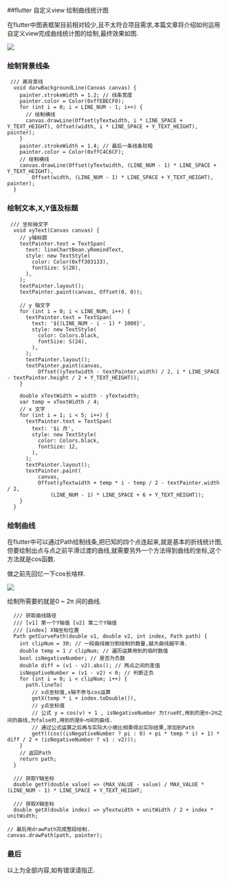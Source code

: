 ##flutter 自定义view 绘制曲线统计图

在flutter中图表框架目前相对较少,且不太符合项目需求,本篇文章将介绍如何运用自定义view完成曲线统计图的绘制,最终效果如图.
    
![](https://user-gold-cdn.xitu.io/2019/9/19/16d483b2ffab8220?w=680&h=626&f=png&s=60220)

### 绘制背景线条
```
 /// 画背景线
  void darwBackgroundLine(Canvas canvas) {
    painter.strokeWidth = 1.2; // 线条宽度
    painter.color = Color(0xffEBECF0);
    for (int i = 0; i < LINE_NUM - 1; i++) {
      // 绘制横线
      canvas.drawLine(Offset(yTextwidth, i * LINE_SPACE + Y_TEXT_HEIGHT), Offset(width, i * LINE_SPACE + Y_TEXT_HEIGHT), painter);
    }
    painter.strokeWidth = 1.4; // 最后一条线条较粗
    painter.color = Color(0xffC4C6CF);
    // 绘制横线
    canvas.drawLine(Offset(yTextwidth, (LINE_NUM - 1) * LINE_SPACE + Y_TEXT_HEIGHT),
        Offset(width, (LINE_NUM - 1) * LINE_SPACE + Y_TEXT_HEIGHT), painter);
  }
```

### 绘制文本,X,Y值及标题
```
 /// 坐标抽文字
  void xyText(Canvas canvas) {
    // y轴标题
    textPainter.text = TextSpan(
      text: lineChartBean.yRemindText,
      style: new TextStyle(
        color: Color(0xff303133),
        fontSize: S(20),
      ),
    );
    textPainter.layout();
    textPainter.paint(canvas, Offset(0, 0));

    // y 轴文字
    for (int i = 0; i < LINE_NUM; i++) {
      textPainter.text = TextSpan(
        text: '${(LINE_NUM - i - 1) * 1000}',
        style: new TextStyle(
          color: Colors.black,
          fontSize: S(24),
        ),
      );
      textPainter.layout();
      textPainter.paint(canvas,
          Offset((yTextwidth - textPainter.width) / 2, i * LINE_SPACE - textPainter.height / 2 + Y_TEXT_HEIGHT));
    }

    double xTextWidth = width - yTextwidth;
    var temp = xTextWidth / 4;
    // x 文字
    for (int i = 1; i < 5; i++) {
      textPainter.text = TextSpan(
        text: '$i 月',
        style: new TextStyle(
          color: Colors.black,
          fontSize: 12,
        ),
      );
      textPainter.layout();
      textPainter.paint(
          canvas,
          Offset(yTextwidth + temp * i - temp / 2 - textPainter.width / 2,
              (LINE_NUM - 1) * LINE_SPACE + 6 + Y_TEXT_HEIGHT));
    }
  }
```

### 绘制曲线

  在flutter中可以通过Path绘制线条,把已知的四个点连起来,就是基本的折线统计图,但要绘制出点与点之前平滑过渡的曲线,就需要另外一个方法得到曲线的坐标,这个方法就是cos函数.
 
做之前先回忆一下cos长啥样.

![](https://user-gold-cdn.xitu.io/2019/9/19/16d486a1b3f5990b?w=466&h=225&f=png&s=69132)


绘制所需要的就是0 ~ 2π 间的曲线.


```
  /// 获取曲线路径
  /// [v1] 第一个Y轴值 [v2] 第二个Y轴值
  /// [index] X轴坐标位置
  Path getCurvePath(double v1, double v2, int index, Path path) {
    int clipNum = 30; // 一段曲线被分割绘制的数量,越大曲线越平滑.
    double temp = 1 / clipNum; // 遍历运算用到的临时数值
    bool isNegativeNumber; // 是否为负数
    double diff = (v1 - v2).abs(); // 两点之间的差值
    isNegativeNumber = (v1 - v2) < 0; // 判断正负
    for (int i = 0; i < clipNum; i++) {
      path.lineTo(
        // x点坐标值,x轴不参与cos运算
        getX(temp * i + index.toDouble()),
        // y点坐标值
        // 公式 y = cos(v) + 1 , isNegativeNumber 为true时,用到的是π~2π之间的曲线,为false时,用到的是0~π间的曲线.
        // 通过公式运算之后再与实际大小做比相乘得出实际结果,添加到Path
        getY((cos((isNegativeNumber ? pi : 0) + pi * temp * i) + 1) * diff / 2 + (isNegativeNumber ? v1 : v2)));
    }
    // 返回Path
    return path;
  }

  /// 获取Y轴坐标
  double getY(double value) => (MAX_VALUE - value) / MAX_VALUE * (LINE_NUM - 1) * LINE_SPACE + Y_TEXT_HEIGHT;

  /// 获取X轴坐标
  double getX(double index) => yTextwidth + unitWidth / 2 + index * unitWidth;

```

```
// 最后用drawPath完成整段绘制.
canvas.drawPath(path, painter);
```
### 最后
以上为全部内容,如有错误请指正.

